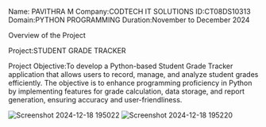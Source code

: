 Name: PAVITHRA M 
Company:CODTECH IT SOLUTIONS 
ID:CT08DS10313 
Domain:PYTHON PROGRAMMING 
Duration:November to December 2024

Overview of the Project

Project:STUDENT GRADE TRACKER

Project Objective:To develop a Python-based Student Grade Tracker application that allows users to record, manage, and analyze student grades efficiently. The objective is to enhance programming proficiency in Python by implementing features for grade calculation, data storage, and report generation, ensuring accuracy and user-friendliness.

![Screenshot 2024-12-18 195022](https://github.com/user-attachments/assets/805cfbe1-45ff-463e-9e21-98de9c728de1)
![Screenshot 2024-12-18 195220](https://github.com/user-attachments/assets/c63ea8dc-8774-49c8-b114-6fbd3256f425)

